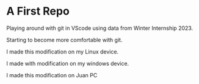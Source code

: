 # A First Repo

Playing around with git in VScode using data from Winter Internship 2023.

Starting to become more comfortable with git.

I made this modification on my Linux device.

I made with modification on my windows device.

I made this modification on Juan PC